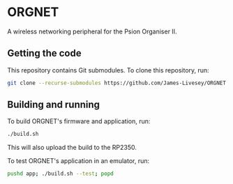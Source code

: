# ORGNET
A wireless networking peripheral for the Psion Organiser II.

## Getting the code
This repository contains Git submodules. To clone this repository, run:

```bash
git clone --recurse-submodules https://github.com/James-Livesey/ORGNET
```

## Building and running
To build ORGNET's firmware and application, run:

```bash
./build.sh
```

This will also upload the build to the RP2350.

To test ORGNET's application in an emulator, run:

```bash
pushd app; ./build.sh --test; popd
```